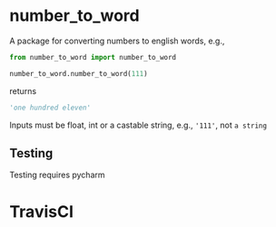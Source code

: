 # number_to_word

A package for converting numbers to english words, e.g., 

```python
from number_to_word import number_to_word

number_to_word.number_to_word(111)
```

returns

```python
'one hundred eleven'
```

Inputs must be float, int or a castable string, e.g., `'111'`, not `a string`

## Testing

Testing requires pycharm

# TravisCI